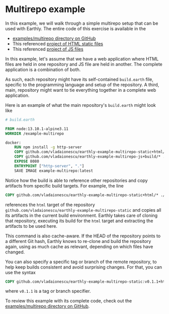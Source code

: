# Multirepo example

In this example, we will walk through a simple multirepo setup that can be used with Earthly. The entire code of this exercise is available in the

* [examples/multirepo directory on GitHub](https://github.com/vladaionescu/earthly/tree/master/examples/multirepo)
* This referenced [project of HTML static files](https://github.com/vladaionescu/earthly-example-multirepo-static)
* This referenced [project of JS files](https://github.com/vladaionescu/earthly-example-multirepo-js)

In this example, let's assume that we have a web application where HTML files are held in one repository and JS file are held in another. The complete application is a combination of both.

As such, each repository might have its self-contained `build.earth` file, specific to the programming language and setup of the repository. A third, main, repository might want to tie everything together in a complete web application.

Here is an example of what the main repository's `build.earth` might look like

```Dockerfile
# build.earth

FROM node:13.10.1-alpine3.11
WORKDIR /example-multirepo

docker:
    RUN npm install -g http-server
    COPY github.com/vladaionescu/earthly-example-multirepo-static+html/* ./
    COPY github.com/vladaionescu/earthly-example-multirepo-js+build/* ./
    EXPOSE 8080
    ENTRYPOINT ["http-server", "."]
    SAVE IMAGE example-multirepo:latest
```

Notice how the build is able to reference other repositories and copy artifacts from specific build targets. For example, the line

```Dockerfile
COPY github.com/vladaionescu/earthly-example-multirepo-static+html/* ./
```

references the `html` target of the repository `github.com/vladaionescu/earthly-example-multirepo-static` and copies all its artifacts in the current build environment. Earthly takes care of cloning that repository, executing its build for the `html` target and extracting the artifacts to be used here.

This command is also cache-aware. If the HEAD of the repository points to a different Git hash, Earthly knows to re-clone and build the repository again, using as much cache as relevant, depending on which files have changed.

You can also specify a specific tag or branch of the remote repository, to help keep builds consistent and avoid surprising changes. For that, you can use the syntax

```Dockerfile
COPY github.com/vladaionescu/earthly-example-multirepo-static:v0.1.1+html/* ./
```

where `v0.1.1` is a tag or branch specifier.

To review this example with its complete code, check out the [examples/multirepo directory on GitHub](https://github.com/vladaionescu/earthly/tree/master/examples/multirepo).
